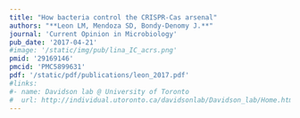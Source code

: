 ```yaml
---
title: "How bacteria control the CRISPR-Cas arsenal"
authors: "**Leon LM, Mendoza SD, Bondy-Denomy J.**"
journal: 'Current Opinion in Microbiology'
pub_date: '2017-04-21'
#image: '/static/img/pub/lina_IC_acrs.png'
pmid: '29169146'
pmcid: 'PMC5899631'
pdf: '/static/pdf/publications/leon_2017.pdf'
#links:
#- name: Davidson lab @ University of Toronto
#  url: http://individual.utoronto.ca/davidsonlab/Davidson_lab/Home.html
---
```


